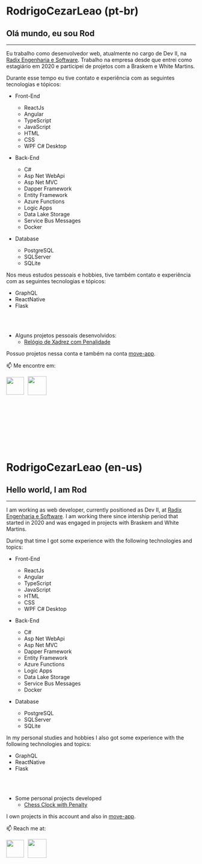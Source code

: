 # RodrigoCezarLeao (pt-br)

## Olá mundo, eu sou Rod

<hr/>

Eu trabalho como desenvolvedor web, atualmente no cargo de Dev II, na [Radix Engenharia e Software](https://www.radixeng.com.br/). Trabalho na empresa desde que entrei como estagiário em 2020 e participei de projetos com a Braskem e White Martins.

Durante esse tempo eu tive contato e experiência com as seguintes tecnologias e tópicos:

- Front-End
    - ReactJs
    - Angular
    - TypeScript
    - JavaScript
    - HTML
    - CSS
    - WPF C# Desktop    

- Back-End
    - C#
    - Asp Net WebApi
    - Asp Net MVC
    - Dapper Framework
    - Entity Framework
    - Azure Functions
    - Logic Apps
    - Data Lake Storage
    - Service Bus Messages
    - Docker

- Database
    - PostgreSQL
    - SQLServer
    - SQLite

Nos meus estudos pessoais e hobbies, tive também contato e experiência com as seguintes tecnologias e tópicos:
- GraphQL
- ReactNative
- Flask

<br/>
<br/>

- Alguns projetos pessoais desenvolvidos:
  - <a href="https://rodrigocezarleao.github.io/chess-clock-penalty/" target="_blank">Relógio de Xadrez com Penalidade</a>

Possuo projetos nessa conta e também na conta [move-app](https://github.com/move-app).

📫 Me encontre em:
<div style="display: flex; align-items: center">
<a href="https://www.linkedin.com/in/rodrigocezarleao/"><img src="https://cdn-icons-png.flaticon.com/512/174/174857.png" style="width:47px; height: 47px; margin-right: 10px" /></a>
<a href="https://www.instagram.com/rodrigocezarleao/"><img src="https://brunopalmahidroponia.com.br/wp-content/uploads/2020/07/logo-instagram-png-fundo-transparente.png" style="width:50px; height: 50px" /></a>
</div>

<br/>
<br/>
<br/>
<br/>
<br/>
<br/>
<br/>
<br/>


# RodrigoCezarLeao (en-us)

## Hello world, I am Rod

<hr/>

I am working as web developer, currently positioned as Dev II, at [Radix Engenharia e Software](https://www.radixeng.com.br/). I am working there since intership period that started in 2020 and was engaged in projects with Braskem and White Martins.

During that time I got some experience with the following technologies and topics:

- Front-End
    - ReactJs
    - Angular
    - TypeScript
    - JavaScript
    - HTML
    - CSS
    - WPF C# Desktop    

- Back-End
    - C#
    - Asp Net WebApi
    - Asp Net MVC
    - Dapper Framework
    - Entity Framework
    - Azure Functions
    - Logic Apps
    - Data Lake Storage
    - Service Bus Messages
    - Docker

- Database
    - PostgreSQL
    - SQLServer
    - SQLite

In my personal studies and hobbies I also got some experience with the following technologies and topics:
- GraphQL
- ReactNative
- Flask

<br/>
<br/>

- Some personal projects developed
  - <a href="https://rodrigocezarleao.github.io/chess-clock-penalty/" target="_blank">Chess Clock with Penalty</a>


I own projects in this account and also in [move-app](https://github.com/move-app).

📫 Reach me at:
<div style="display: flex; align-items: center">
<a href="https://www.linkedin.com/in/rodrigocezarleao/"><img src="https://cdn-icons-png.flaticon.com/512/174/174857.png" style="width:47px; height: 47px; margin-right: 10px" /></a>
<a href="https://www.instagram.com/rodrigocezarleao/"><img src="https://brunopalmahidroponia.com.br/wp-content/uploads/2020/07/logo-instagram-png-fundo-transparente.png" style="width:50px; height: 50px" /></a>
</div>



